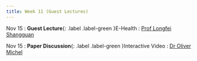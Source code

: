 ```yaml
---
title: Week 11 (Guest Lectures)
---
```


Nov 15
: **Guest Lecture**{: .label .label-green }E-Health
  : [Prof Longfei Shangguan](https://shanggdlk.github.io/)

Nov 15
: **Paper Discussion**{: .label .label-green }Interactive Video
  : [Dr Oliver Michel](https://olivermichel.github.io/)
